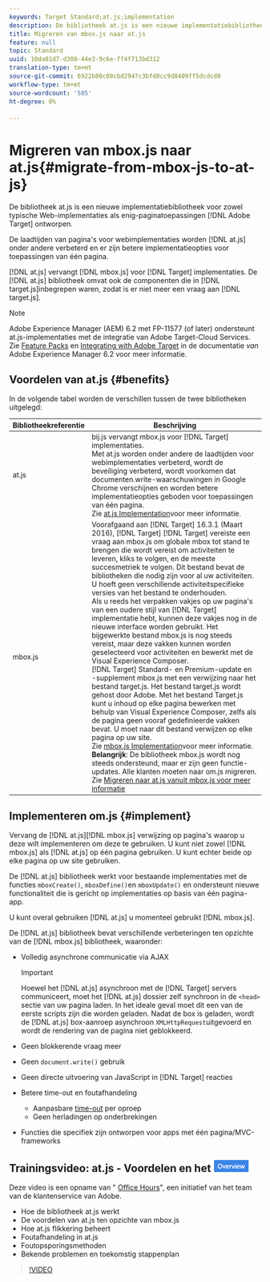 ```yaml
---
keywords: Target Standard;at.js;implementation
description: De bibliotheek at.js is een nieuwe implementatiebibliotheek voor Adobe Target die is ontworpen voor zowel gangbare webimplementaties als toepassingen die uit één pagina bestaan.
title: Migreren van mbox.js naar at.js
feature: null
topic: Standard
uuid: 10da01d7-d308-44e3-9c6e-ff4f713bd312
translation-type: tm+mt
source-git-commit: 6922b80c88cbd2947c3bfd0cc9d8409ff5dcdcd0
workflow-type: tm+mt
source-wordcount: '585'
ht-degree: 0%

---
```



# Migreren van mbox.js naar at.js{#migrate-from-mbox-js-to-at-js}

De bibliotheek at.js is een nieuwe implementatiebibliotheek voor zowel typische Web-implementaties als enig-paginatoepassingen [!DNL Adobe Target] ontworpen.

De laadtijden van pagina&#39;s voor webimplementaties worden [!DNL at.js] onder andere verbeterd en er zijn betere implementatieopties voor toepassingen van één pagina.

[!DNL at.js] vervangt [!DNL mbox.js] voor [!DNL Target] implementaties. De [!DNL at.js] bibliotheek omvat ook de componenten die in [!DNL target.js]inbegrepen waren, zodat is er niet meer een vraag aan [!DNL target.js].

>[!NOTE]
>
>Adobe Experience Manager (AEM) 6.2 met FP-11577 (of later) ondersteunt at.js-implementaties met de integratie van Adobe Target-Cloud Services. Zie [Feature Packs](https://docs.adobe.com/docs/en/aem/6-2/release-notes/feature-packs.html) en [Integrating with Adobe Target](https://docs.adobe.com/docs/en/aem/6-2/administer/integration/marketing-cloud/target.html) in de documentatie *van* Adobe Experience Manager 6.2 voor meer informatie.

## Voordelen van at.js {#benefits}

In de volgende tabel worden de verschillen tussen de twee bibliotheken uitgelegd:

| Bibliotheekreferentie | Beschrijving |
|--- |--- |
| at.js | bij.js vervangt mbox.js voor [!DNL Target] implementaties.<br>Met at.js worden onder andere de laadtijden voor webimplementaties verbeterd, wordt de beveiliging verbeterd, wordt voorkomen dat documenten.write-waarschuwingen in Google Chrome verschijnen en worden betere implementatieopties geboden voor toepassingen van één pagina.<br>Zie [at.js Implementation](#implement)voor meer informatie. |
| mbox.js | Voorafgaand aan [!DNL Target] 16.3.1 (Maart 2016), [!DNL Target] [!DNL Target] vereiste een vraag aan mbox.js om globale mbox tot stand te brengen die wordt vereist om activiteiten te leveren, kliks te volgen, en de meeste succesmetriek te volgen. Dit bestand bevat de bibliotheken die nodig zijn voor al uw activiteiten. U hoeft geen verschillende activiteitspecifieke versies van het bestand te onderhouden.<br>Als u reeds het verpakken vakjes op uw pagina&#39;s van een oudere stijl van [!DNL Target] implementatie hebt, kunnen deze vakjes nog in de nieuwe interface worden gebruikt. Het bijgewerkte bestand mbox.js is nog steeds vereist, maar deze vakken kunnen worden geselecteerd voor activiteiten en bewerkt met de Visual Experience Composer.<br>[!DNL Target] Standard- en Premium-update en -supplement mbox.js met een verwijzing naar het bestand target.js. Het bestand target.js wordt gehost door Adobe. Met het bestand Target.js kunt u inhoud op elke pagina bewerken met behulp van Visual Experience Composer, zelfs als de pagina geen vooraf gedefinieerde vakken bevat. U moet naar dit bestand verwijzen op elke pagina op uw site.<br>Zie [mbox.js Implementation](/help/c-implementing-target/c-implementing-target-for-client-side-web/t-mbox-download/mbox-download.md)voor meer informatie.<br>**Belangrijk**: De bibliotheek mbox.js wordt nog steeds ondersteund, maar er zijn geen functie-updates. Alle klanten moeten naar om.js migreren. Zie [Migreren naar at.js vanuit mbox.js voor meer informatie](/help/c-implementing-target/c-implementing-target-for-client-side-web/t-mbox-download/c-target-atjs-implementation/target-migrate-atjs.md) |

## Implementeren om.js {#implement}

Vervang de [!DNL at.js][!DNL mbox.js] verwijzing op pagina&#39;s waarop u deze wilt implementeren om deze te gebruiken. U kunt niet zowel [!DNL mbox.js] als [!DNL at.js] op één pagina gebruiken. U kunt echter beide op elke pagina op uw site gebruiken.

De [!DNL at.js] bibliotheek werkt voor bestaande implementaties met de functies `mboxCreate()`, `mboxDefine()`en `mboxUpdate()` en ondersteunt nieuwe functionaliteit die is gericht op implementaties op basis van één pagina-app.

U kunt overal gebruiken [!DNL at.js] u momenteel gebruikt [!DNL mbox.js].

De [!DNL at.js] bibliotheek bevat verschillende verbeteringen ten opzichte van de [!DNL mbox.js] bibliotheek, waaronder:

* Volledig asynchrone communicatie via AJAX

   >[!IMPORTANT]
   >
   >Hoewel het [!DNL at.js] asynchroon met de [!DNL Target] servers communiceert, moet het [!DNL at.js] dossier zelf synchroon in de `<head>` sectie van uw pagina laden. In het ideale geval moet dit een van de eerste scripts zijn die worden geladen. Nadat de box is geladen, wordt de [!DNL at.js] box-aanroep asynchroon `XMLHttpRequest`uitgevoerd en wordt de rendering van de pagina niet geblokkeerd.

* Geen blokkerende vraag meer
* Geen `document.write()` gebruik
* Geen directe uitvoering van JavaScript in [!DNL Target] reacties
* Betere time-out en foutafhandeling

   * Aanpasbare [time-out](/help/c-implementing-target/c-implementing-target-for-client-side-web/targetgobalsettings.md) per oproep
   * Geen herladingen op onderbrekingen

* Functies die specifiek zijn ontworpen voor apps met één pagina/MVC-frameworks

## Trainingsvideo: at.js - Voordelen en het ![Overzicht van de Praktijken van de Implementatie badge](/help/assets/overview.png)

Deze video is een opname van &quot; [Office Hours](../../../../cmp-resources-and-contact-information.md#concept_58EA30379D3B48C4848BA2A8C464A5B7)&quot;, een initiatief van het team van de klantenservice van Adobe.

* Hoe de bibliotheek at.js werkt
* De voordelen van at.js ten opzichte van mbox.js
* Hoe at.js flikkering beheert
* Foutafhandeling in at.js
* Foutopsporingsmethoden
* Bekende problemen en toekomstig stappenplan

>[!VIDEO](https://video.tv.adobe.com/v/22223/)
